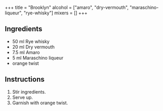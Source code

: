 +++
title = "Brooklyn"
alcohol = ["amaro", "dry-vermouth", "maraschino-liqueur", "rye-whisky"]
mixers = []
+++

## Ingredients

- 50 ml Rye whisky
- 20 ml Dry vermouth
- 7.5 ml Amaro
- 5 ml Maraschino liqueur
- orange twist

## Instructions

1. Stir ingredients.
2. Serve up.
3. Garnish with orange twist.
